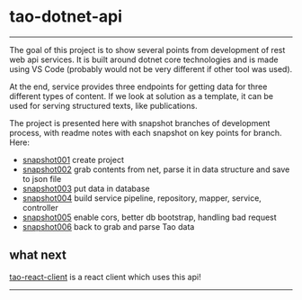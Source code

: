 # tao-dotnet-api
___
The goal of this project is to show several points from development of rest web api services. It is built around dotnet core technologies and is made using VS Code (probably would not be very different if other tool was used).

At the end, service provides three endpoints for getting data for three different types of content. If we look at solution as a template, it can be used for serving structured texts, like publications.

The project is presented here with snapshot branches of development process, with readme notes with each snapshot on key points for branch. Here:
* [snapshot001](https://github.com/noviKorisnik/tao-dotnet-api/tree/snapshot001#readme) create project
* [snapshot002](https://github.com/noviKorisnik/tao-dotnet-api/tree/snapshot002#readme) grab contents from net, parse it in data structure and save to json file
* [snapshot003](https://github.com/noviKorisnik/tao-dotnet-api/tree/snapshot003#readme) put data in database
* [snapshot004](https://github.com/noviKorisnik/tao-dotnet-api/tree/snapshot004#readme) build service pipeline, repository, mapper, service, controller
* [snapshot005](https://github.com/noviKorisnik/tao-dotnet-api/tree/snapshot005#readme) enable cors, better db bootstrap, handling bad request
* [snapshot006](https://github.com/noviKorisnik/tao-dotnet-api/tree/snapshot006#readme) back to grab and parse Tao data

## what next
[tao-react-client](https://github.com/noviKorisnik/tao-react-client#readme) is a react client which uses this api!
___
